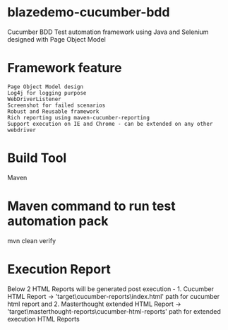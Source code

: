 # blazedemo-cucumber-bdd
Cucumber BDD Test automation framework using Java and Selenium designed with Page Object Model

# Framework feature
	Page Object Model design
	Log4j for logging purpose
	WebDriverListener
	Screenshot for failed scenarios
	Robust and Reusable framework
	Rich reporting using maven-cucumber-reporting
	Support execution on IE and Chrome - can be extended on any other webdriver

# Build Tool
Maven

# Maven command to run test automation pack
mvn clean verify

# Execution Report
Below 2 HTML Reports will be generated post execution - 
	1. Cucumber HTML Report 		-> 'target\cucumber-reports\index.html' path for cucumber html report and
	2. Masterthought extended HTML Report	-> 'target\masterthought-reports\cucumber-html-reports' path for extended execution HTML Reports
